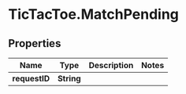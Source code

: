 # TicTacToe.MatchPending

## Properties

Name | Type | Description | Notes
------------ | ------------- | ------------- | -------------
**requestID** | **String** |  | 


